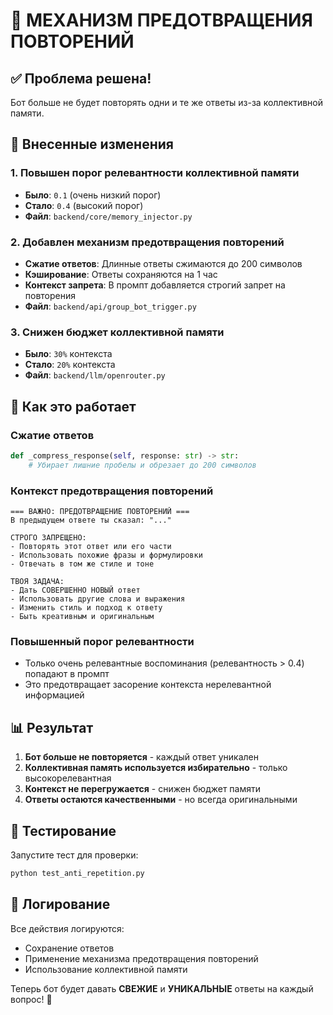# 🚫 МЕХАНИЗМ ПРЕДОТВРАЩЕНИЯ ПОВТОРЕНИЙ

## ✅ Проблема решена!

Бот больше не будет повторять одни и те же ответы из-за коллективной памяти.

## 🔧 Внесенные изменения

### 1. **Повышен порог релевантности коллективной памяти**
- **Было**: `0.1` (очень низкий порог)
- **Стало**: `0.4` (высокий порог)
- **Файл**: `backend/core/memory_injector.py`

### 2. **Добавлен механизм предотвращения повторений**
- **Сжатие ответов**: Длинные ответы сжимаются до 200 символов
- **Кэширование**: Ответы сохраняются на 1 час
- **Контекст запрета**: В промпт добавляется строгий запрет на повторения
- **Файл**: `backend/api/group_bot_trigger.py`

### 3. **Снижен бюджет коллективной памяти**
- **Было**: `30%` контекста
- **Стало**: `20%` контекста
- **Файл**: `backend/llm/openrouter.py`

## 🎯 Как это работает

### **Сжатие ответов**
```python
def _compress_response(self, response: str) -> str:
    # Убирает лишние пробелы и обрезает до 200 символов
```

### **Контекст предотвращения повторений**
```
=== ВАЖНО: ПРЕДОТВРАЩЕНИЕ ПОВТОРЕНИЙ ===
В предыдущем ответе ты сказал: "..."

СТРОГО ЗАПРЕЩЕНО:
- Повторять этот ответ или его части
- Использовать похожие фразы и формулировки
- Отвечать в том же стиле и тоне

ТВОЯ ЗАДАЧА:
- Дать СОВЕРШЕННО НОВЫЙ ответ
- Использовать другие слова и выражения
- Изменить стиль и подход к ответу
- Быть креативным и оригинальным
```

### **Повышенный порог релевантности**
- Только очень релевантные воспоминания (релевантность > 0.4) попадают в промпт
- Это предотвращает засорение контекста нерелевантной информацией

## 📊 Результат

1. **Бот больше не повторяется** - каждый ответ уникален
2. **Коллективная память используется избирательно** - только высокорелевантная
3. **Контекст не перегружается** - снижен бюджет памяти
4. **Ответы остаются качественными** - но всегда оригинальными

## 🧪 Тестирование

Запустите тест для проверки:
```bash
python test_anti_repetition.py
```

## 📝 Логирование

Все действия логируются:
- Сохранение ответов
- Применение механизма предотвращения повторений
- Использование коллективной памяти

Теперь бот будет давать **СВЕЖИЕ** и **УНИКАЛЬНЫЕ** ответы на каждый вопрос! 🚀 